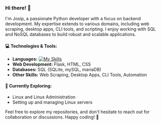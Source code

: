 ### Hi there! 👋

I'm Josip, a passionate Python developer with a focus on backend development. My expertise extends to various domains, including web scraping, desktop apps, CLI tools, and scripting. I enjoy working with SQL and NoSQL databases to build robust and scalable applications.

#### 💻 Technologies & Tools:
- **Languages:**
[![My Skills](https://skillicons.dev/icons?i=python,js,html,css,rust,php)](https://skillicons.dev)
- **Web Development:** Flask, HTML, CSS
- **Databases:** SQL (SQLite, mySQL, mariaDB)
- **Other Skills:** Web Scraping, Desktop Apps, CLI Tools, Automation

#### 🚀 Currently Exploring:
- Linux and Linux Administration
- Setting up and managing Linux servers

Feel free to explore my repositories, and don't hesitate to reach out for collaboration or discussions. Happy coding! 🚀
